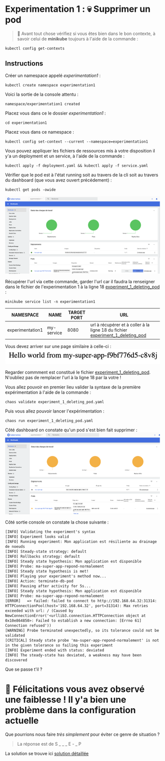 # Experimentation 1 : 💀 Supprimer un pod

> 🚨 Avant tout chose vérifiez si vous êtes bien dans le bon contexte, à savoir celui de **minikube** toujours à l'aide de la commande :
````
kubectl config get-contexts
````

## Instructions

Créer un namespace appelé *experimentation1* :

````
kubectl create namespace experimentation1
````

Voici la sortie de la console attentu :

````
namespace/experimentation1 created
````

Placez vous dans ce le dossier *experimentation1*  :
````
cd experimentation1
````

Placez vous dans ce namespace :
````
kubectl config set-context --current --namespace=experimentation1
````

Vous pouvez appliquer les fichiers de ressources mis à votre disposition il y'a un deployment et un service, à l'aide de la commande :
`````
kubectl apply -f deployment.yaml && kubectl apply -f service.yaml
`````

Vérifier que le pod est à l'état running soit au travers de la cli soit au travers du dashboard (que vous avez ouvert précédement) :

`````
kubectl get pods -owide
`````

![Step 1](docs/experimentation1_step_1.png)


Récupérer l'url via cette commande, garder l'url car il faudra la renseigner dans le fichier de l'experimentation 1 à la ligne 18 [experiment_1_deleting_pod](./experiment_1_deleting_pod.yaml)  :

````
minikube service list -n experimentation1
````

|    NAMESPACE     |    NAME    | TARGET PORT |            URL             |
|------------------|------------|-------------|----------------------------|
| experimentation1 | my-service |        8080 | url à récupérer et à coller à la ligne 18 du fichier [experiment_1_deleting_pod](./experiment_1_deleting_pod.yaml) |


Vous devez arriver sur une page similaire à celle-ci :
![pod](docs/app.png)

Regarder commment est constitué le fichier [experiment_1_deleting_pod](./experiment_1_deleting_pod.yaml). 
N'oubliez pas de remplacer l'url à la ligne 18 par la votre !

Vous allez pouvoir en premier lieu valider la syntaxe de la première expérimentation à l'aide de la commande : 
````
chaos validate experiment_1_deleting_pod.yaml
````

Puis vous allez pouvoir lancer l'expérimentation : 
````
chaos run experiment_1_deleting_pod.yaml
````

Côté dashboard on constate qu'un pod s'est bien fait supprimer : 
![podkill](docs/podkill.png)

Côté sortie console on constate la chose suivante :
````
[INFO] Validating the experiment's syntax
[INFO] Experiment looks valid
[INFO] Running experiment: Mon application est résiliente au drainage de noeuds
[INFO] Steady-state strategy: default
[INFO] Rollbacks strategy: default
[INFO] Steady state hypothesis: Mon application est disponible
[INFO] Probe: ma-super-app-repond-normalement
[INFO] Steady state hypothesis is met!
[INFO] Playing your experiment's method now...
[INFO] Action: terminate-db-pod
[INFO] Pausing after activity for 5s...
[INFO] Steady state hypothesis: Mon application est disponible
[INFO] Probe: ma-super-app-repond-normalement
[ERROR]   => failed: failed to connect to http://192.168.64.32:31314: HTTPConnectionPool(host='192.168.64.32', port=31314): Max retries exceeded with url: / (Caused by NewConnectionError('<urllib3.connection.HTTPConnection object at 0x10e864850>: Failed to establish a new connection: [Errno 61] Connection refused'))
[WARNING] Probe terminated unexpectedly, so its tolerance could not be validated
[CRITICAL] Steady state probe 'ma-super-app-repond-normalement' is not in the given tolerance so failing this experiment
[INFO] Experiment ended with status: deviated
[INFO] The steady-state has deviated, a weakness may have been discovered
````

Que se passe t'il ?
>

# 🎉 Félicitations vous avez observé une faiblesse ! Il y'a bien une problème dans la configuration actuelle 

Que pourrions nous faire *très simplement* pour éviter ce genre de situation ?
> La réponse est de S _ _ _ E - _ P

La solution se trouve ici [solution détaillée](solution/README.md)

